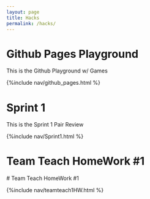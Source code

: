 ```yaml
---
layout: page
title: Hacks
permalink: /hacks/
---
```


# Github Pages Playground
<p>This is the Github Playground w/ Games</p>
{%include nav/github_pages.html %}

<br>

# Sprint 1
<p>This is the Sprint 1 Pair Review</p>
{%include nav/Sprint1.html %}

# Team Teach HomeWork #1
<p># Team Teach HomeWork #1</p>
{%include nav/teamteach1HW.html %}






<script src="https://utteranc.es/client.js"
        repo="SoniDhenuva/soni_2025"
        issue-term="title"
        label="blogpost-comment"
        theme="github-light"
        crossorigin="anonymous"
        async>
</script>